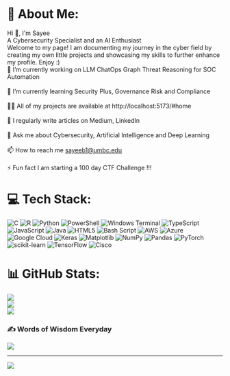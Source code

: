 # 💫 About Me:
Hi 👋, I'm Sayee<br>A Cybersecurity Specialist and an AI Enthusiast<br>Welcome to my page! I am documenting my journey in the cyber field by creating my own little projects and showcasing my skills to further enhance my profile. Enjoy :)<br>🔭 I’m currently working on LLM ChatOps Graph Threat Reasoning for SOC Automation<br><br>🌱 I’m currently learning Security Plus, Governance Risk and Compliance<br><br>👨‍💻 All of my projects are available at http://localhost:5173/#home<br><br>📝 I regularly write articles on Medium, LinkedIn <br><br>💬 Ask me about Cybersecurity, Artificial Intelligence and Deep Learning<br><br>📫 How to reach me sayeeb1@umbc.edu<br><br>⚡ Fun fact I am starting a 100 day CTF Challenge !!!


# 💻 Tech Stack:
![C](https://img.shields.io/badge/c-%2300599C.svg?style=plastic&logo=c&logoColor=white) ![R](https://img.shields.io/badge/r-%23276DC3.svg?style=plastic&logo=r&logoColor=white) ![Python](https://img.shields.io/badge/python-3670A0?style=plastic&logo=python&logoColor=ffdd54) ![PowerShell](https://img.shields.io/badge/PowerShell-%235391FE.svg?style=plastic&logo=powershell&logoColor=white) ![Windows Terminal](https://img.shields.io/badge/Windows%20Terminal-%234D4D4D.svg?style=plastic&logo=windows-terminal&logoColor=white) ![TypeScript](https://img.shields.io/badge/typescript-%23007ACC.svg?style=plastic&logo=typescript&logoColor=white) ![JavaScript](https://img.shields.io/badge/javascript-%23323330.svg?style=plastic&logo=javascript&logoColor=%23F7DF1E) ![Java](https://img.shields.io/badge/java-%23ED8B00.svg?style=plastic&logo=openjdk&logoColor=white) ![HTML5](https://img.shields.io/badge/html5-%23E34F26.svg?style=plastic&logo=html5&logoColor=white) ![Bash Script](https://img.shields.io/badge/bash_script-%23121011.svg?style=plastic&logo=gnu-bash&logoColor=white) ![AWS](https://img.shields.io/badge/AWS-%23FF9900.svg?style=plastic&logo=amazon-aws&logoColor=white) ![Azure](https://img.shields.io/badge/azure-%230072C6.svg?style=plastic&logo=microsoftazure&logoColor=white) ![Google Cloud](https://img.shields.io/badge/GoogleCloud-%234285F4.svg?style=plastic&logo=google-cloud&logoColor=white) ![Keras](https://img.shields.io/badge/Keras-%23D00000.svg?style=plastic&logo=Keras&logoColor=white) ![Matplotlib](https://img.shields.io/badge/Matplotlib-%23ffffff.svg?style=plastic&logo=Matplotlib&logoColor=black) ![NumPy](https://img.shields.io/badge/numpy-%23013243.svg?style=plastic&logo=numpy&logoColor=white) ![Pandas](https://img.shields.io/badge/pandas-%23150458.svg?style=plastic&logo=pandas&logoColor=white) ![PyTorch](https://img.shields.io/badge/PyTorch-%23EE4C2C.svg?style=plastic&logo=PyTorch&logoColor=white) ![scikit-learn](https://img.shields.io/badge/scikit--learn-%23F7931E.svg?style=plastic&logo=scikit-learn&logoColor=white) ![TensorFlow](https://img.shields.io/badge/TensorFlow-%23FF6F00.svg?style=plastic&logo=TensorFlow&logoColor=white) ![Cisco](https://img.shields.io/badge/cisco-%23049fd9.svg?style=plastic&logo=cisco&logoColor=black)
# 📊 GitHub Stats:
![](https://github-readme-stats.vercel.app/api?username=goofy-hacker&theme=dark&hide_border=false&include_all_commits=false&count_private=false)<br/>
![](https://nirzak-streak-stats.vercel.app/?user=goofy-hacker&theme=dark&hide_border=false)<br/>
![](https://github-readme-stats.vercel.app/api/top-langs/?username=goofy-hacker&theme=dark&hide_border=false&include_all_commits=false&count_private=false&layout=compact)

### ✍️ Words of Wisdom Everyday
![](https://quotes-github-readme.vercel.app/api?type=horizontal&theme=radical)

---
[![](https://visitcount.itsvg.in/api?id=goofy-hacker&icon=8&color=10)](https://visitcount.itsvg.in)

<!-- Proudly created with GPRM ( https://gprm.itsvg.in ) -->
